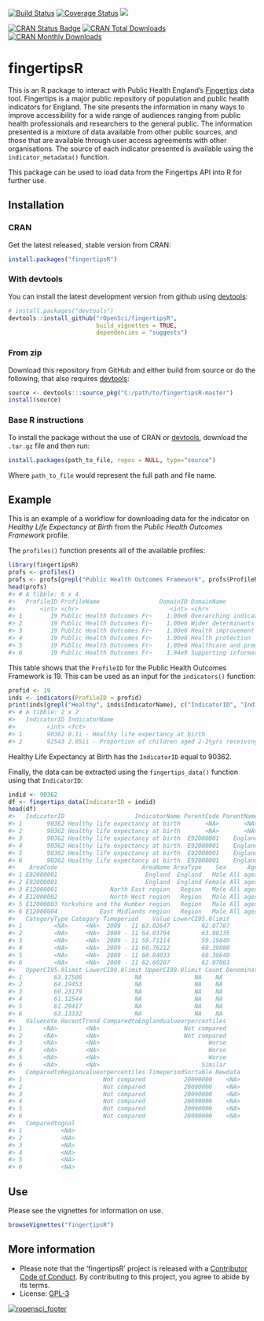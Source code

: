 
<!-- README.md is generated from README.Rmd. Please edit that file -->

[![Build
Status](https://travis-ci.org/ropensci/fingertipsR.svg)](https://travis-ci.org/ropensci/fingertipsR)
[![Coverage
Status](https://coveralls.io/repos/github/ropensci/fingertipsR/badge.svg?branch=master)](https://coveralls.io/github/ropensci/fingertipsR?branch=master)
[![](https://badges.ropensci.org/168_status.svg)](https://github.com/ropensci/onboarding/issues/168)

[![CRAN Status
Badge](http://www.r-pkg.org/badges/version/fingertipsR)](https://cran.r-project.org/package=fingertipsR)
[![CRAN Total
Downloads](http://cranlogs.r-pkg.org/badges/grand-total/fingertipsR)](https://cran.r-project.org/package=fingertipsR)
[![CRAN Monthly
Downloads](http://cranlogs.r-pkg.org/badges/fingertipsR)](https://cran.r-project.org/package=fingertipsR)

# fingertipsR

This is an R package to interact with Public Health England’s
[Fingertips](http://fingertips.phe.org.uk/) data tool. Fingertips is a
major public repository of population and public health indicators for
England. The site presents the information in many ways to improve
accessibility for a wide range of audiences ranging from public health
professionals and researchers to the general public. The information
presented is a mixture of data available from other public sources, and
those that are available through user access agreements with other
organisations. The source of each indicator presented is available using
the `indicator_metadata()` function.

This package can be used to load data from the Fingertips API into R for
further use.

## Installation

### CRAN

Get the latest released, stable version from CRAN:

``` r
install.packages("fingertipsR")
```

### With devtools

You can install the latest development version from github using
[devtools](https://github.com/hadley/devtools):

``` r
# install.packages("devtools")
devtools::install_github("rOpenSci/fingertipsR",
                         build_vignettes = TRUE,
                         dependencies = "suggests")
```

### From zip

Download this repository from GitHub and either build from source or do
the following, that also requires
[devtools](https://github.com/hadley/devtools):

``` r
source <- devtools:::source_pkg("C:/path/to/fingertipsR-master")
install(source)
```

### Base R instructions

To install the package without the use of CRAN or
[devtools](https://github.com/hadley/devtools), download the `.tar.gz`
file and then run:

``` r
install.packages(path_to_file, repos = NULL, type="source")
```

Where `path_to_file` would represent the full path and file name.

## Example

This is an example of a workflow for downloading data for the indicator
on *Healthy Life Expectancy at Birth* from the *Public Health Outcomes
Framework* profile.

The `profiles()` function presents all of the available profiles:

``` r
library(fingertipsR)
profs <- profiles()
profs <- profs[grepl("Public Health Outcomes Framework", profs$ProfileName),]
head(profs)
#> # A tibble: 6 x 4
#>   ProfileID ProfileName                 DomainID DomainName                
#>       <int> <chr>                          <int> <chr>                     
#> 1        19 Public Health Outcomes Fr~    1.00e6 Overarching indicators    
#> 2        19 Public Health Outcomes Fr~    1.00e6 Wider determinants of hea~
#> 3        19 Public Health Outcomes Fr~    1.00e6 Health improvement        
#> 4        19 Public Health Outcomes Fr~    1.00e6 Health protection         
#> 5        19 Public Health Outcomes Fr~    1.00e6 Healthcare and premature ~
#> 6        19 Public Health Outcomes Fr~    1.94e9 Supporting information
```

This table shows that the `ProfileID` for the Public Health Outcomes
Framework is 19. This can be used as an input for the `indicators()`
function:

``` r
profid <- 19
inds <- indicators(ProfileID = profid)
print(inds[grepl("Healthy", inds$IndicatorName), c("IndicatorID", "IndicatorName")])
#> # A tibble: 2 x 2
#>   IndicatorID IndicatorName                                                
#>         <int> <fct>                                                        
#> 1       90362 0.1i - Healthy life expectancy at birth                      
#> 2       92543 2.05ii - Proportion of children aged 2-2½yrs receiving ASQ-3~
```

Healthy Life Expectancy at Birth has the `IndicatorID` equal to 90362.

Finally, the data can be extracted using the `fingertips_data()`
function using that `IndicatorID`:

``` r
indid <- 90362
df <- fingertips_data(IndicatorID = indid)
head(df)
#>   IndicatorID                    IndicatorName ParentCode ParentName
#> 1       90362 Healthy life expectancy at birth       <NA>       <NA>
#> 2       90362 Healthy life expectancy at birth       <NA>       <NA>
#> 3       90362 Healthy life expectancy at birth  E92000001    England
#> 4       90362 Healthy life expectancy at birth  E92000001    England
#> 5       90362 Healthy life expectancy at birth  E92000001    England
#> 6       90362 Healthy life expectancy at birth  E92000001    England
#>    AreaCode                        AreaName AreaType    Sex      Age
#> 1 E92000001                         England  England   Male All ages
#> 2 E92000001                         England  England Female All ages
#> 3 E12000001               North East region   Region   Male All ages
#> 4 E12000002               North West region   Region   Male All ages
#> 5 E12000003 Yorkshire and the Humber region   Region   Male All ages
#> 6 E12000004            East Midlands region   Region   Male All ages
#>   CategoryType Category Timeperiod    Value LowerCI95.0limit
#> 1         <NA>     <NA>  2009 - 11 63.02647         62.87787
#> 2         <NA>     <NA>  2009 - 11 64.03794         63.88135
#> 3         <NA>     <NA>  2009 - 11 59.71114         59.19049
#> 4         <NA>     <NA>  2009 - 11 60.76212         60.39880
#> 5         <NA>     <NA>  2009 - 11 60.84033         60.38649
#> 6         <NA>     <NA>  2009 - 11 62.60207         62.07083
#>   UpperCI95.0limit LowerCI99.8limit UpperCI99.8limit Count Denominator
#> 1         63.17508               NA               NA    NA          NA
#> 2         64.19453               NA               NA    NA          NA
#> 3         60.23179               NA               NA    NA          NA
#> 4         61.12544               NA               NA    NA          NA
#> 5         61.29417               NA               NA    NA          NA
#> 6         63.13332               NA               NA    NA          NA
#>   Valuenote RecentTrend ComparedtoEnglandvalueorpercentiles
#> 1      <NA>        <NA>                        Not compared
#> 2      <NA>        <NA>                        Not compared
#> 3      <NA>        <NA>                               Worse
#> 4      <NA>        <NA>                               Worse
#> 5      <NA>        <NA>                               Worse
#> 6      <NA>        <NA>                             Similar
#>   ComparedtoRegionvalueorpercentiles TimeperiodSortable Newdata
#> 1                       Not compared           20090000    <NA>
#> 2                       Not compared           20090000    <NA>
#> 3                       Not compared           20090000    <NA>
#> 4                       Not compared           20090000    <NA>
#> 5                       Not compared           20090000    <NA>
#> 6                       Not compared           20090000    <NA>
#>   Comparedtogoal
#> 1           <NA>
#> 2           <NA>
#> 3           <NA>
#> 4           <NA>
#> 5           <NA>
#> 6           <NA>
```

## Use

Please see the vignettes for information on use.

``` r
browseVignettes("fingertipsR")
```

## More information

  - Please note that the ‘fingertipsR’ project is released with a
    [Contributor Code of
    Conduct](https://github.com/ropensci/fingertipsR/blob/master/CODE_OF_CONDUCT.md).
    By contributing to this project, you agree to abide by its terms.
  - License: [GPL-3](https://opensource.org/licenses/GPL-3.0)

[![ropensci\_footer](https://ropensci.org/public_images/ropensci_footer.png)](https://ropensci.org)
